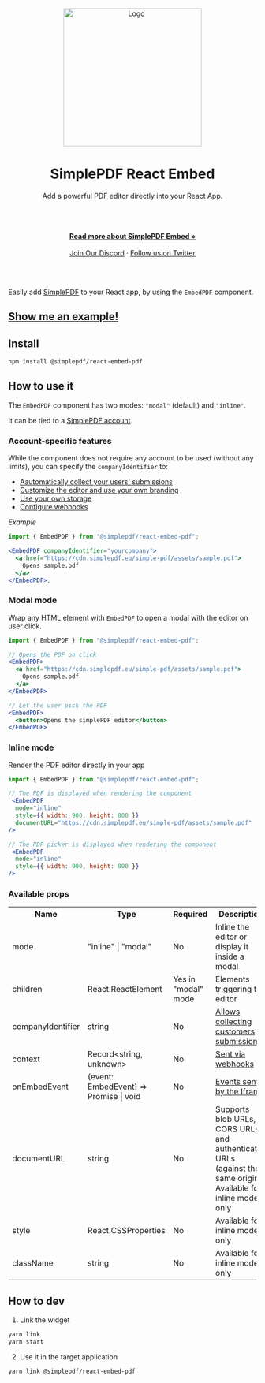 </br>
</br>
<div align="center">
  <a href="https://simplepdf.eu" target="_blank">
  <picture>
    <source media="(prefers-color-scheme: dark)" srcset="https://cdn.simplepdf.eu/simple-pdf/assets/simplepdf-github-white.png">
    <img src="https://cdn.simplepdf.eu/simple-pdf/assets/simplepdf-github.png" width="280" alt="Logo"/>
  </picture>
  </a>
</div>
<h1 align="center">SimplePDF React Embed</h1>
<div align="center">
Add a powerful PDF editor directly into your React App.
</div>
</br>
</br>
<p align="center">
<br/>
<a href="https://simplepdf.eu/embed" rel="dofollow"><strong>Read more about SimplePDF Embed »</strong></a>
<br/>
<br/>
<a href="https://discord.gg/n6M8jb5GEP">Join Our Discord</a>
  ·
<a href="https://twitter.com/simple_pdf">Follow us on Twitter</a>
</p>
<br/>
<br/>

Easily add [SimplePDF](https://simplepdf.eu) to your React app, by using the `EmbedPDF` component.

## [Show me an example!](https://replit.com/@bendersej/Simple-PDF-Embed)

## Install

```sh
npm install @simplepdf/react-embed-pdf
```

## How to use it

The `EmbedPDF` component has two modes: `"modal"` (default) and `"inline"`.

It can be tied to a [SimplePDF account](https://simplePDF.eu/pricing#g).

### Account-specific features

While the component does not require any account to be used (without any limits), you can specify the `companyIdentifier` to:

- [Aautomatically collect your users' submissions](https://simplepdf.eu/embed)
- [Customize the editor and use your own branding](https://simplepdf.eu/help/how-to/customize-the-pdf-editor-and-add-branding)
- [Use your own storage](https://simplepdf.eu/help/how-to/use-your-own-s3-bucket-storage-for-pdf-form-submissions)
- [Configure webhooks](https://simplepdf.eu/help/how-to/configure-webhooks-pdf-form-submissions)

_Example_

```jsx
import { EmbedPDF } from "@simplepdf/react-embed-pdf";

<EmbedPDF companyIdentifier="yourcompany">
  <a href="https://cdn.simplepdf.eu/simple-pdf/assets/sample.pdf">
    Opens sample.pdf
  </a>
</EmbedPDF>;
```

### Modal mode

Wrap any HTML element with `EmbedPDF` to open a modal with the editor on user click.

```jsx
import { EmbedPDF } from "@simplepdf/react-embed-pdf";

// Opens the PDF on click
<EmbedPDF>
  <a href="https://cdn.simplepdf.eu/simple-pdf/assets/sample.pdf">
    Opens sample.pdf
  </a>
</EmbedPDF>

// Let the user pick the PDF
<EmbedPDF>
  <button>Opens the simplePDF editor</button>
</EmbedPDF>
```

### Inline mode

Render the PDF editor directly in your app

```jsx
import { EmbedPDF } from "@simplepdf/react-embed-pdf";

// The PDF is displayed when rendering the component
 <EmbedPDF
  mode="inline"
  style={{ width: 900, height: 800 }}
  documentURL="https://cdn.simplepdf.eu/simple-pdf/assets/sample.pdf"
/>

// The PDF picker is displayed when rendering the component
 <EmbedPDF
  mode="inline"
  style={{ width: 900, height: 800 }}
/>
```

### <a id="available-props"></a>Available props

<table>
  <tr>
    <th>Name</th>
    <th>Type</th>
    <th>Required</th>
    <th>Description</th>
  </tr>
  <tr>
    <td>mode</td>
    <td>"inline" | "modal"</td>
    <td>No</td>
    <td>Inline the editor or display it inside a modal</td>
  </tr>
  <tr>
    <td>children</td>
    <td>React.ReactElement</td>
    <td>Yes in "modal" mode</td>
    <td>Elements triggering the editor</td>
  </tr>
  <tr>
    <td>companyIdentifier</td>
    <td>string</td>
    <td>No</td>
    <td><a href="https://simplePDF.eu/embed">Allows collecting customers submissions</a></td>
  </tr>
  <tr>
    <td>context</td>
    <td>Record&lt;string, unknown&gt;</td>
    <td>No</td>
    <td><a href="https://simplepdf.eu/help/how-to/configure-webhooks-pdf-form-submissions#events">Sent via webhooks</a></td>
  </tr>
  <tr>
    <td>onEmbedEvent</td>
    <td>(event: EmbedEvent) => Promise<void> | void</td>
    <td>No</td>
    <td><a href="https://github.com/SimplePDF/simplepdf-embed/blob/main/documentation/IFRAME.md#iframe-communication">Events sent by the Iframe</a></td>
  </tr>
  <tr>
    <td>documentURL</td>
    <td>string</td>
    <td>No</td>
    <td>Supports blob URLs, CORS URLs, and authenticated URLs (against the same origin). Available for inline mode only</td>
  </tr>
  <tr>
    <td>style</td>
    <td>React.CSSProperties</td>
    <td>No</td>
    <td>Available for inline mode only</td>
  </tr>
  <tr>
    <td>className</td>
    <td>string</td>
    <td>No</td>
    <td>Available for inline mode only</td>
  </tr>
</table>

## How to dev

1. Link the widget

```sh
yarn link
yarn start
```

2. Use it in the target application

```sh
yarn link @simplepdf/react-embed-pdf
```
